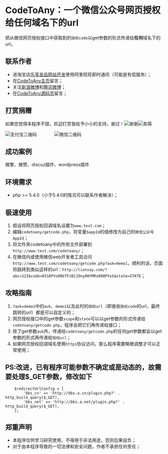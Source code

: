 # **CodeToAny**：**一个**微信公众号网页授权给**任何**域名下的url
把从微信网页授权接口中获取到的`授权code`以get参数的形式传递给**任何**域名下的url。

## 联系作者
* 进淘宝店[乐享良品网站开发][1]使用阿里旺旺即时通讯（可能是有偿服务）；
* 在[CodeToAny主页][2]留言；
* 关注[新浪微博][3]和[腾讯微博][4]；
* 在[CodeToAny源码页][5]留言；

## 打赏捐赠
如果您觉得本程序不错，欢迎打赏我给予小小的支持，谢过！![谢谢][6]![卖萌][7]

![支付宝二维码][8]　　　　![微信二维码][9]

## 成功案例
微擎、微赞、discuz插件、wordpress插件

## 环境需求
* php >= 5.4.0（小于5.4.0的情况可以联系作者解决）；

## 极速使用
1. 假设将网页授权回调域名设置为`www.test.com`；
2. 编辑`codetoany/getcode.php`，将变量`$appId`的值修改为自己的`微信公众号AppId`；
3. 将文件夹codetoany中的所有文件部署到`http://www.test.com/codetoany/`；
4. 在微信内或使用微信web开发者工具访问`http://www.test.com/codetoany/getcode.php?auk=demo1`，顺利的话，页面将跳转到类似这样的url：`http://lionsay.com/?abc=123&code=0318PVx00bTFzB1JOny00YMRx008PVxS&state=STATE`；

## 攻略指南
1. `?auk=demo1`中的`auk`、`demo1`以及此时的`授权url`（即接收`授权code`的url，最终跳转的url）都是可以自定义的；
2. 网页授权接口中的get参数`scope`和`state`可以以get参数的形式传递给`codetoany/getcode.php`，程序会把它们再传递给接口；
3. 除了get参数`auk`外，传递给`codetoany/getcode.php`的任何get参数都会以get参数的形式再传递给`授权url`；
4. 如果网页授权回调域名使用`https`协议访问，那么程序需要略微调整才可以正常使用；
## PS:改进，已有程序可能参数不确定或是动态的，故需要处理$_GET参数，修改如下

		$redirectUrlConfig = [
		    'bbs_cn' => 'http://bbs.a.cn/plugin.php?' . http_build_query($_GET),
		    'bbs_net' => 'http://bbs.a.net/plugin.php?' . http_build_query($_GET),
		];
## 郑重声明
* 本程序仅供学习研究使用，不得用于非法用途，否则后果自负；
* 对于由本程序导致的一切法律和安全问题，作者不承担任何责任；

[1]: <https://enjoylion.taobao.com> "提供网站开发与维护的有偿服务"
[2]: <http://lionsay.com/codetoany.html> "博客：一派良言"
[3]: <http://weibo.com/236127789/>
[4]: <http://t.qq.com/lionskys/>
[5]: <https://github.com/weixin-lion/codetoany/issues/> "托管于github"
[6]: <http://lionsay.com/asset/image/face/qq/woshou.png> "谢谢"
[7]: <http://lionsay.com/asset/image/face/qq/huaixiao.png> "卖萌"
[8]: <asset/image/qrcode_alipay_230_253.jpg> "支付宝扫一扫打赏"
[9]: <asset/image/qrcode_weixin_230_253.jpg> "微信扫一扫打赏"

<!--
简述（用于搜索）：微信公众号平台网页授权接口中获取到的授权code传递给（即一个微信公众号网页授权给）任何其他多个回调域名下的url，解决了只能设置一个网页授权回调域名的问题，解决了redirect_uri参数错误的问题。
-->

